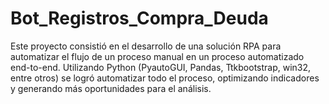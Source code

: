 # Bot_Registros_Compra_Deuda
Este proyecto consistió en el desarrollo de una solución RPA para automatizar el flujo de un proceso manual en un proceso automatizado end-to-end. Utilizando Python (PyautoGUI, Pandas, Ttkbootstrap, win32, entre otros) se logró automatizar todo el proceso, optimizando indicadores y generando más oportunidades para el análisis.
